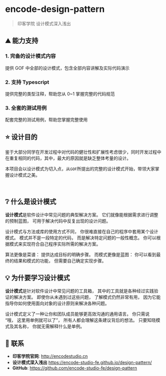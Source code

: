 # encode-design-pattern

> 印客学院 设计模式深入浅出

## :mountain: 能力支持

### 1. 完备的设计模式内容

提供 GOF 中全部的设计模式，包含全部内容讲解及实际代码演示

### 2. 支持 Typescript

提供完整的类型注释，帮助您从 0~1 掌握完整的代码规范

### 3. 全套的测试用例

配套完整的测试用例，帮助您掌握完整使用

## :star: 设计目的

鉴于大部分同学在开发过程中对代码的健壮性和扩展性考虑很少，同时开发过程中在重复相同的代码，其中，最大的原因就是缺乏整体考量的设计。

本项目会以设计模式为切入点，从`GOF`所提出的完整的设计模式开始，带领大家掌握设计模式之美。

</br>

## :grey_question: 什么是设计模式

**设计模式**是软件设计中常见问题的典型解决方案。 它们就像能根据需求进行调整的预制蓝图， 可用于解决代码中反复出现的设计问题。

设计模式与方法或库的使用方式不同， 你很难直接在自己的程序中套用某个设计模式。 模式并不是一段特定的代码， 而是解决特定问题的一般性概念。 你可以根据模式来实现符合自己程序实际所需的解决方案。

算法更像是菜谱： 提供达成目标的明确步骤。 而模式更像是蓝图： 你可以看到最终的结果和模式的功能， 但需要自己确定实现步骤。

## :bulb: 为什要学习设计模式

**设计模式**是针对软件设计中常见问题的工具箱， 其中的工具就是各种经过实践验证的解决方案。 即使你从未遇到过这些问题， 了解模式仍然非常有用， 因为它能指导你如何使用面向对象的设计原则来解决各种问题。

设计模式定义了一种让你和团队成员能够更高效沟通的通用语言。 你只需说 “哦， 这里用单例就可以了”， 所有人都会理解这条建议背后的想法。 只要知晓模式及其名称， 你就无需解释什么是单例。

## :email: 联系

-   **印客学院官网**: <http://encodestudio.cn>
-   **设计模式深入浅出** <https://encode-studio-fe.github.io/design-pattern/>
-   **GitHub**: <https://github.com/encode-studio-fe/design-pattern>
